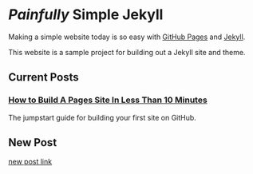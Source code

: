 # *Painfully* Simple Jekyll

Making a simple website today is so easy with [GitHub Pages](https://pages.github.com) and [Jekyll](https://jekyllrb.com).

This website is a sample project for building out a Jekyll site and theme.

## Current Posts

### [How to Build A Pages Site In Less Than 10 Minutes](https://ajkueterman.com/2018-02-06/painfully-simple-jekyll/)

The jumpstart guide for building your first site on GitHub.

## New Post

[new post link](new-post.md)
